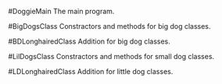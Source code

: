 #DoggieMain
The main program.

#BigDogsClass
Constractors and methods for big dog classes.

#BDLonghairedClass
Addition for big dog classes.

#LilDogsClass
Constractors and methods for small dog classes.

#LDLonghairedClass
Addition for little dog classes.